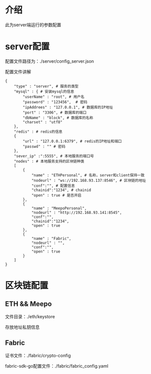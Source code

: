 # 介绍
此为server端运行的参数配置

# server配置
配置文件路径为：./server/config_server.json

配置文件讲解
```shell
{
    "type" : "server", # 服务的类型
    "mysql" : { # 安装mysql的信息
        "userName" : "root", # 用户名
        "password" : "123456",  # 密码
        "ipAddrees" : "127.0.0.1", # 数据库的IP地址
        "port" : "3306", # 数据库的端口
        "dbName" : "block", # 数据库的名称
        "charset" : "utf8"
    },
    "redis" : # redis的信息
    {
        "url" : "127.0.0.1:6379", # redis的IP地址和端口
        "passwd" : "" # 密码
    },
    "sever_ip" :":5555", # 本地服务的端口号
    "nodes" : # 本地服务支持的区块链种类
    [
        {
            "name" : "ETHPersonal", # 名称，server和client保持一致
            "nodeurl" : "ws://192.168.93.137:8546", # 区块链的地址
            "conf":"", # 配置信息
            "chainid":"1234", # chainid
            "open" : true # 是否开启
        },
        {
            "name" : "MeepoPersonal",
            "nodeurl" : "http://192.168.93.141:8545",
            "conf":"",
            "chainid":"1234",
            "open" : true
        },
        {
            "name" : "Fabric",
            "nodeurl" : "",
            "conf":"",
            "open" : true
        }
    ]
}

```

# 区块链配置

## ETH && Meepo
文件目录：./eth/keystore

存放地址私钥信息
## Fabric
证书文件：./fabric/crypto-config


fabric-sdk-go配置文件：./fabric/fabric_config.yaml

